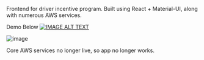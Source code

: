 Frontend for driver incentive program. Built using React + Material-UI, along with numerous AWS services. 

Demo Below
[![IMAGE ALT TEXT](https://user-images.githubusercontent.com/45664302/210140153-03c9290c-a51a-4e4e-a0ff-adda2413f5bb.png)](https://youtu.be/odEmlzSH5hQ)

![image](https://user-images.githubusercontent.com/45664302/210140287-1aad1e14-a3d9-4530-a616-1399140d220e.png)

Core AWS services no longer live, so app no longer works. 
